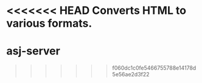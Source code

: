 <<<<<<< HEAD
Converts HTML to various formats.
=======
# asj-server
>>>>>>> f060dc1c0fe5466755788e14178d5e56ae2d3f22
